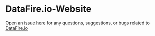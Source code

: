# DataFire.io-Website

Open an [issue here](https://github.com/DataFire/DataFire.io-Website/issues) for any questions, suggestions, or bugs related to [DataFire.io](https://app.datafire.io) 
